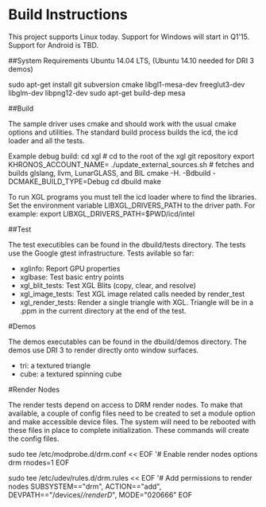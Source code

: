 # Build Instructions
This project supports Linux today.
Support for Windows will start in Q1'15.
Support for Android is TBD.

##System Requirements
Ubuntu 14.04 LTS, (Ubuntu 14.10 needed for DRI 3 demos)

sudo apt-get install git subversion cmake libgl1-mesa-dev freeglut3-dev libglm-dev libpng12-dev
sudo apt-get build-dep mesa

##Build

The sample driver uses cmake and should work with the usual cmake options and utilities.
The standard build process builds the icd, the icd loader and all the tests.

Example debug build:
cd xgl  # cd to the root of the xgl git repository
export KHRONOS_ACCOUNT_NAME= <subversion login name for svn checkout of BIL>
./update_external_sources.sh  # fetches and builds glslang, llvm, LunarGLASS, and BIL
cmake -H. -Bdbuild -DCMAKE_BUILD_TYPE=Debug
cd dbuild
make

To run XGL programs you must tell the icd loader where to find the libraries. Set the
environment variable LIBXGL_DRIVERS_PATH to the driver path. For example:
export LIBXGL_DRIVERS_PATH=$PWD/icd/intel

##Test

The test executibles can be found in the dbuild/tests directory. The tests use the Google
gtest infrastructure. Tests avilable so far:
- xglinfo: Report GPU properties
- xglbase: Test basic entry points
- xgl_blit_tests: Test XGL Blits (copy, clear, and resolve)
- xgl_image_tests: Test XGL image related calls needed by render_test
- xgl_render_tests: Render a single triangle with XGL. Triangle will be in a .ppm in
the current directory at the end of the test.

#Demos

The demos executables can be found in the dbuild/demos directory. The demos use DRI 3
to render directly onto window surfaces.
- tri: a textured triangle
- cube: a textured spinning cube

#Render Nodes

The render tests depend on access to DRM render nodes.
To make that available, a couple of config files need to be created to set a module option
and make accessible device files.
The system will need to be rebooted with these files in place to complete initialization.
These commands will create the config files.

sudo tee /etc/modprobe.d/drm.conf << EOF
'# Enable render nodes
options drm rnodes=1
EOF

sudo tee /etc/udev/rules.d/drm.rules << EOF
'# Add permissions to render nodes
SUBSYSTEM=="drm", ACTION=="add", DEVPATH=="/devices/*/renderD*", MODE="020666"
EOF

